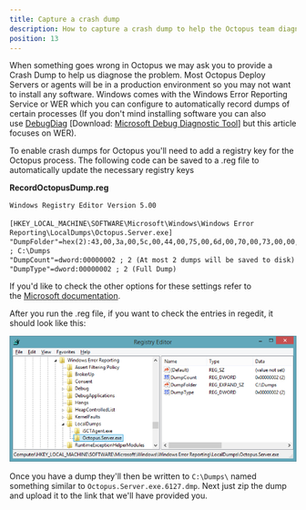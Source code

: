 ```yaml
---
title: Capture a crash dump
description: How to capture a crash dump to help the Octopus team diagnose problems when something unexpected happens.
position: 13
---
```


When something goes wrong in Octopus we may ask you to provide a Crash Dump to help us diagnose the problem. Most Octopus Deploy Servers or agents will be in a production environment so you may not want to install any software. Windows comes with the Windows Error Reporting Service or WER which you can configure to automatically record dumps of certain processes (If you don't mind installing software you can also use [DebugDiag](http://blogs.msdn.com/b/chaun/archive/2013/11/12/steps-to-catch-a-simple-crash-dump-of-a-crashing-process.aspx) [Download: [Microsoft Debug Diagnostic Tool](https://www.microsoft.com/en-us/download/details.aspx?id=49924)] but this article focuses on WER).

To enable crash dumps for Octopus you'll need to add a registry key for the Octopus process. The following code can be saved to a .reg file to automatically update the necessary registry keys

**RecordOctopusDump.reg**

```text
Windows Registry Editor Version 5.00

[HKEY_LOCAL_MACHINE\SOFTWARE\Microsoft\Windows\Windows Error Reporting\LocalDumps\Octopus.Server.exe]
"DumpFolder"=hex(2):43,00,3a,00,5c,00,44,00,75,00,6d,00,70,00,73,00,00,00 ; C:\Dumps
"DumpCount"=dword:00000002 ; 2 (At most 2 dumps will be saved to disk)
"DumpType"=dword:00000002 ; 2 (Full Dump)
```

If you'd like to check the other options for these settings refer to the [Microsoft documentation](http://msdn.microsoft.com/en-us/library/windows/desktop/bb787181(v=vs.85).aspx).

After you run the .reg file, if you want to check the entries in regedit, it should look like this:

![](images/3278137.png)

Once you have a dump they'll then be written to `C:\Dumps\` named something similar to `Octopus.Server.exe.6127.dmp`. Next just zip the dump and upload it to the link that we'll have provided you.

